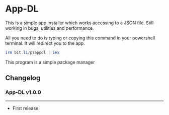 # App-DL

This is a simple app installer which works accessing to a JSON file. Still working in bugs, utilities and performance.

All you need to do is typing or copying this command in your powershell terminal. It will redirect you to the app.

```powershell
irm bit.li/psappdl | iex
```


This program is a simple package manager


## Changelog


### App-DL v1.0.0

---

* First release
